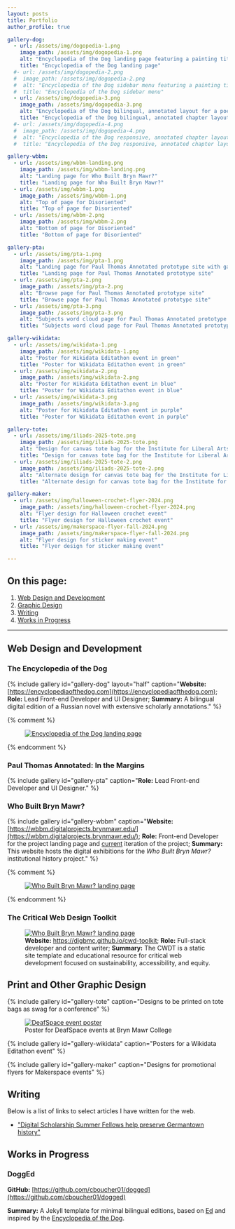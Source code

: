 ```yaml
---
layout: posts
title: Portfolio
author_profile: true

gallery-dog:
  - url: /assets/img/dogopedia-1.png
    image_path: /assets/img/dogopedia-1.png
    alt: "Encyclopedia of the Dog landing page featuring a painting titled, 'Hunters in the Snow' by Pieter Bruegel"
    title: "Encyclopedia of the Dog landing page"
  #- url: /assets/img/dogopedia-2.png
  #  image_path: /assets/img/dogopedia-2.png
  #  alt: "Encyclopedia of the Dog sidebar menu featuring a painting titled, 'Man lecturing to wolves'"
  #  title: "Encyclopedia of the Dog sidebar menu"
  - url: /assets/img/dogopedia-3.png
    image_path: /assets/img/dogopedia-3.png
    alt: "Encyclopedia of the Dog bilingual, annotated layout for a poetry chapter"
    title: "Encyclopedia of the Dog bilingual, annotated chapter layout"
  #- url: /assets/img/dogopedia-4.png
  #  image_path: /assets/img/dogopedia-4.png
  #  alt: "Encyclopedia of the Dog responsive, annotated chapter layout for mobile devices"
  #  title: "Encyclopedia of the Dog responsive, annotated chapter layout for mobile devices"

gallery-wbbm:
  - url: /assets/img/wbbm-landing.png
    image_path: /assets/img/wbbm-landing.png
    alt: "Landing page for Who Built Bryn Mawr?"
    title: "Landing page for Who Built Bryn Mawr?"
  - url: /assets/img/wbbm-1.png
    image_path: /assets/img/wbbm-1.png
    alt: "Top of page for Disoriented"
    title: "Top of page for Disoriented"
  - url: /assets/img/wbbm-2.png
    image_path: /assets/img/wbbm-2.png
    alt: "Bottom of page for Disoriented"
    title: "Bottom of page for Disoriented"

gallery-pta:
  - url: /assets/img/pta-1.png
    image_path: /assets/img/pta-1.png
    alt: "Landing page for Paul Thomas Annotated prototype site with gallery of images from PTA's films"
    title: "Landing page for Paul Thomas Annotated prototype site"
  - url: /assets/img/pta-2.png
    image_path: /assets/img/pta-2.png
    alt: "Browse page for Paul Thomas Annotated prototype site"
    title: "Browse page for Paul Thomas Annotated prototype site"
  - url: /assets/img/pta-3.png
    image_path: /assets/img/pta-3.png
    alt: "Subjects word cloud page for Paul Thomas Annotated prototype site"
    title: "Subjects word cloud page for Paul Thomas Annotated prototype site"

gallery-wikidata:
  - url: /assets/img/wikidata-1.png
    image_path: /assets/img/wikidata-1.png
    alt: "Poster for Wikidata Editathon event in green"
    title: "Poster for Wikidata Editathon event in green"
  - url: /assets/img/wikidata-2.png
    image_path: /assets/img/wikidata-2.png
    alt: "Poster for Wikidata Editathon event in blue"
    title: "Poster for Wikidata Editathon event in blue"
  - url: /assets/img/wikidata-3.png
    image_path: /assets/img/wikidata-3.png
    alt: "Poster for Wikidata Editathon event in purple"
    title: "Poster for Wikidata Editathon event in purple"

gallery-tote:
  - url: /assets/img/iliads-2025-tote.png
    image_path: /assets/img/iliads-2025-tote.png
    alt: "Design for canvas tote bag for the Institute for Liberal Arts Digital Scholarship (ILiADS) 2025 at Bryn Mawr College"
    title: "Design for canvas tote bag for the Institute for Liberal Arts Digital Scholarship (ILiADS) 2025 at Bryn Mawr College"
  - url: /assets/img/iliads-2025-tote-2.png
    image_path: /assets/img/iliads-2025-tote-2.png
    alt: "Alternate design for canvas tote bag for the Institute for Liberal Arts Digital Scholarship (ILiADS) 2025 at Bryn Mawr College"
    title: "Alternate design for canvas tote bag for the Institute for Liberal Arts Digital Scholarship (ILiADS) 2025 at Bryn Mawr College"

gallery-maker:
  - url: /assets/img/halloween-crochet-flyer-2024.png
    image_path: /assets/img/halloween-crochet-flyer-2024.png
    alt: "Flyer design for Halloween crochet event"
    title: "Flyer design for Halloween crochet event"
  - url: /assets/img/makerspace-flyer-fall-2024.png
    image_path: /assets/img/makerspace-flyer-fall-2024.png
    alt: "Flyer design for sticker making event"
    title: "Flyer design for sticker making event"

---
```


## On this page:
1. [Web Design and Development](#web-design-and-development)
2. [Graphic Design](#graphic-design)
3. [Writing](#writing)
4. [Works in Progress](#works-in-progress)

---

## Web Design and Development

### The Encyclopedia of the Dog

{% include gallery id="gallery-dog" layout="half" caption="**Website:** [https://encyclopediaofthedog.com](https://encyclopediaofthedog.com); **Role:** Lead Front-end Developer and UI Designer; **Summary:** A bilingual digital edition of a Russian novel with extensive scholarly annotations." %}

{% comment %}
  <figure>
    <a href="https://encyclopediaofthedog.com/"><img alt="Encyclopedia of the Dog landing page" src="{{ site.baseurl }}/assets/img/dogopedia-1.png"/></a>
  </figure>
{% endcomment %}

### Paul Thomas Annotated: In the Margins

{% include gallery id="gallery-pta" caption="**Role:** Lead Front-end Developer and UI Designer." %}


### Who Built Bryn Mawr?

{% include gallery id="gallery-wbbm" caption="**Website:** [https://wbbm.digitalprojects.brynmawr.edu/](https://wbbm.digitalprojects.brynmawr.edu/); **Role:** Front-end Developer for the project landing page and [current](https://wbbm.digitalprojects.brynmawr.edu/current/) iteration of the project; **Summary:** This website hosts the digital exhibitions for the *Who Built Bryn Mawr?* institutional history project." %}

{% comment %}
  <figure>
    <a href="https://wbbm.digitalprojects.brynmawr.edu/"><img alt="Who Built Bryn Mawr? landing page" src="{{ site.baseurl }}/assets/img/wbbm-landing.png"/></a>
  </figure>
{% endcomment %}


### The Critical Web Design Toolkit

<figure>
  <a href="https://digbmc.github.io/cwd-toolkit/"><img alt="Who Built Bryn Mawr? landing page" src="{{ site.baseurl }}/assets/img/cwdt-landing.png"/></a>
  <figcaption>
    <strong>Website:</strong> <a href="https://digbmc.github.io/cwd-toolkit/">https://digbmc.github.io/cwd-toolkit</a>; <strong>Role:</strong> Full-stack developer and content writer; <strong>Summary:</strong> The CWDT is a static site template and educational resource for critical web development focused on sustainability, accessibility, and equity.
  </figcaption>
</figure>


## Print and Other Graphic Design

{% include gallery id="gallery-tote" caption="Designs to be printed on tote bags as swag for a conference" %}

<figure>
    <a href="{{ site.baseurl }}/assets/img/deafspace-poster.png"><img alt="DeafSpace event poster" src="{{ site.baseurl }}/assets/img/deafspace-poster.png"/></a>
    <figcaption>Poster for DeafSpace events at Bryn Mawr College</figcaption>
</figure>

{% include gallery id="gallery-wikidata" caption="Posters for a Wikidata Editathon event" %}

{% include gallery id="gallery-maker" caption="Designs for promotional flyers for Makerspace events" %}

<!--
<figure class="third">
	<img src="/assets/img/makerspace-sticker-1.png">
	<img src="/assets/img/makerspace-sticker-2.png">
	<img src="/assets/img/makerspace-sticker-3.png">
	<figcaption>Promotional stickers for BMC Makerspaces</figcaption>
</figure>
-->

## Writing
Below is a list of links to select articles I have written for the web.

- ["Digital Scholarship Summer Fellows help preserve Germantown history"](https://www.brynmawr.edu/stories/digital-scholarship-summer-fellows-help-preserve-germantown-history)

## Works in Progress

### DoggEd
  
**GitHub:** [https://github.com/cboucher01/dogged](https://github.com/cboucher01/dogged)

**Summary:** A Jekyll template for minimal bilingual editions, based on [Ed](http://minicomp.github.io/ed) and inspired by the [Encyclopedia of the Dog](https://encyclopediaofthedog.com).